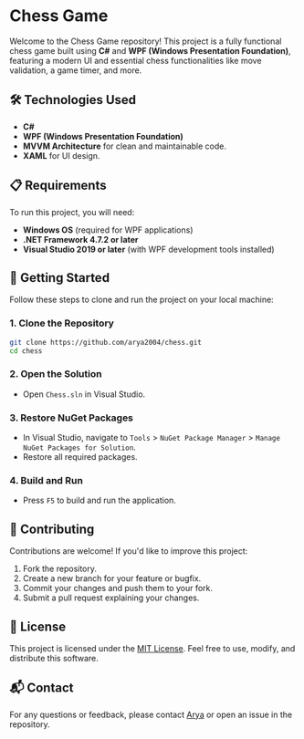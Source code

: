 
# Chess Game

Welcome to the Chess Game repository! This project is a fully functional chess game built using **C#** and **WPF (Windows Presentation Foundation)**, featuring a modern UI and essential chess functionalities like move validation, a game timer, and more.



## 🛠️ Technologies Used

- **C#**
- **WPF (Windows Presentation Foundation)**
- **MVVM Architecture** for clean and maintainable code.
- **XAML** for UI design.

## 📋 Requirements

To run this project, you will need:

- **Windows OS** (required for WPF applications)
- **.NET Framework 4.7.2 or later**
- **Visual Studio 2019 or later** (with WPF development tools installed)

## 🚀 Getting Started

Follow these steps to clone and run the project on your local machine:

### 1. Clone the Repository
```bash
git clone https://github.com/arya2004/chess.git
cd chess
```

### 2. Open the Solution
- Open `Chess.sln` in Visual Studio.

### 3. Restore NuGet Packages
- In Visual Studio, navigate to `Tools` > `NuGet Package Manager` > `Manage NuGet Packages for Solution`.
- Restore all required packages.

### 4. Build and Run
- Press `F5` to build and run the application.



## 🤝 Contributing

Contributions are welcome! If you'd like to improve this project:

1. Fork the repository.
2. Create a new branch for your feature or bugfix.
3. Commit your changes and push them to your fork.
4. Submit a pull request explaining your changes.

## 📜 License

This project is licensed under the [MIT License](LICENSE). Feel free to use, modify, and distribute this software.



## 📬 Contact

For any questions or feedback, please contact [Arya](mailto:arya.pathak@outlook.in) or open an issue in the repository.

